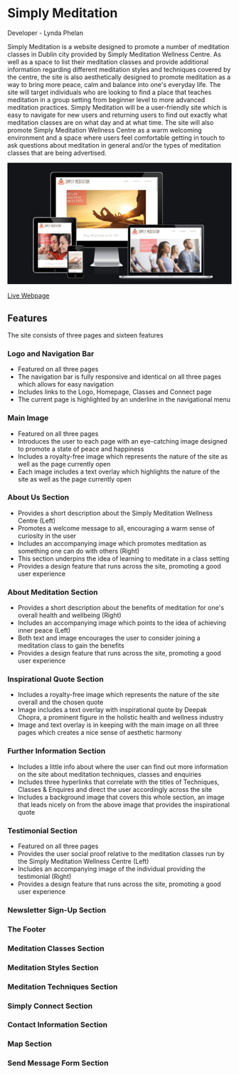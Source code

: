 # Simply Meditation
Developer - Lynda Phelan

Simply Meditation is a website designed to promote a number of meditation classes in Dublin city provided by Simply Meditation Wellness Centre. As well as a space to list their meditation classes and provide additional information regarding different meditation styles and techniques covered by the centre, the site is also aesthetically designed to promote meditation as a way to bring more peace, calm and balance into one's everyday life. The site will target individuals who are looking to find a place that teaches meditation in a group setting from beginner level to more advanced meditation practices. Simply Meditation will be a user-friendly site which is easy to navigate for new users and returning users to find out exactly what meditation classes are on what day and at what time. The site will also promote Simply Meditation Wellness Centre as a warm welcoming environment and a space where users feel comfortable getting in touch to ask questions about meditation in general and/or the types of meditation classes that are being advertised.

![Mockup Image](docs/simply-meditation-responsive.JPG)

[Live Webpage](https://lyn-da.github.io/simply-meditation/)

## Features
The site consists of three pages and sixteen features

### Logo and Navigation Bar
- Featured on all three pages
- The navigation bar is fully responsive and identical on all three pages which allows for easy navigation
- Includes links to the Logo, Homepage, Classes and Connect page
- The current page is highlighted by an underline in the navigational menu


### Main Image
- Featured on all three pages
- Introduces the user to each page with an eye-catching image designed to promote a state of peace and happiness
- Includes a royalty-free image which represents the nature of the site as well as the page currently open
- Each image includes a text overlay which highlights the nature of the site as well as the page currently open


### About Us Section
- Provides a short description about the Simply Meditation Wellness Centre (Left)
- Promotes a welcome message to all, encouraging a warm sense of curiosity in the user
- Includes an accompanying image which promotes meditation as something one can do with others (Right)
- This section underpins the idea of learning to meditate in a class setting
- Provides a design feature that runs across the site, promoting a good user experience


### About Meditation Section
- Provides a short description about the benefits of meditation for one's overall health and wellbeing (Right)
- Includes an accompanying image which points to the idea of achieving inner peace (Left)
- Both text and image encourages the user to consider joining a meditation class to gain the benefits
- Provides a design feature that runs across the site, promoting a good user experience


### Inspirational Quote Section
- Includes a royalty-free image which represents the nature of the site overall and the chosen quote
- Image includes a text overlay with inspirational quote by Deepak Chopra, a prominent figure in the holistic health and wellness industry
- Image and text overlay is in keeping with the main image on all three pages which creates a nice sense of aesthetic harmony


### Further Information Section
- Includes a little info about where the user can find out more information on the site about meditation techniques, classes and enquiries
- Includes three hyperlinks that correlate with the titles of Techniques, Classes & Enquires and direct the user accordingly across the site
- Includes a background image that covers this whole section, an image that leads nicely on from the above image that provides the inspirational quote


### Testimonial Section 
- Featured on all three pages
- Provides the user social proof relative to the meditation classes run by the Simply Meditation Wellness Centre (Left)
- Includes an accompanying image of the individual providing the testimonial (Right)
- Provides a design feature that runs across the site, promoting a good user experience


### Newsletter Sign-Up Section


### The Footer


### Meditation Classes Section


### Meditation Styles Section


### Meditation Techniques Section


### Simply Connect Section


### Contact Information Section


### Map Section


### Send Message Form Section
